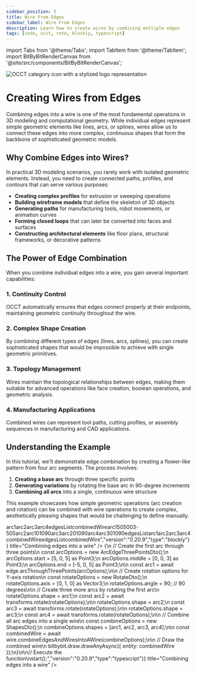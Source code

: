 ```yaml
---
sidebar_position: 5
title: Wire From Edges
sidebar_label: Wire From Edges
description: Learn how to create wires by combining multiple edges
tags: [code, occt, rete, blockly, typescript]
---
```


import Tabs from '@theme/Tabs';
import TabItem from '@theme/TabItem';
import BitByBitRenderCanvas from '@site/src/components/BitByBitRenderCanvas';

<img 
  class="category-icon-small" 
  src="https://s.bitbybit.dev/assets/icons/white/occt-icon.svg" 
  alt="OCCT category icon with a stylized logo representation" 
  title="OCCT category icon" />

# Creating Wires from Edges

Combining edges into a wire is one of the most fundamental operations in 3D modeling and computational geometry. While individual edges represent simple geometric elements like lines, arcs, or splines, wires allow us to connect these edges into more complex, continuous shapes that form the backbone of sophisticated geometric models.

## Why Combine Edges into Wires?

In practical 3D modeling scenarios, you rarely work with isolated geometric elements. Instead, you need to create connected paths, profiles, and contours that can serve various purposes:

- **Creating complex profiles** for extrusion or sweeping operations
- **Building wireframe models** that define the skeleton of 3D objects
- **Generating paths** for manufacturing tools, robot movements, or animation curves
- **Forming closed loops** that can later be converted into faces and surfaces
- **Constructing architectural elements** like floor plans, structural frameworks, or decorative patterns

## The Power of Edge Combination

When you combine individual edges into a wire, you gain several important capabilities:

### 1. **Continuity Control**
OCCT automatically ensures that edges connect properly at their endpoints, maintaining geometric continuity throughout the wire.

### 2. **Complex Shape Creation**
By combining different types of edges (lines, arcs, splines), you can create sophisticated shapes that would be impossible to achieve with single geometric primitives.

### 3. **Topology Management**
Wires maintain the topological relationships between edges, making them suitable for advanced operations like face creation, boolean operations, and geometric analysis.

### 4. **Manufacturing Applications**
Combined wires can represent tool paths, cutting profiles, or assembly sequences in manufacturing and CAD applications.

## Understanding the Example

In this tutorial, we'll demonstrate edge combination by creating a flower-like pattern from four arc segments. The process involves:

1. **Creating a base arc** through three specific points
2. **Generating variations** by rotating the base arc in 90-degree increments
3. **Combining all arcs** into a single, continuous wire structure

This example showcases how simple geometric operations (arc creation and rotation) can be combined with wire operations to create complex, aesthetically pleasing shapes that would be challenging to define manually.

<Tabs groupId="combine-edges-into-wire">
<TabItem value="rete" label="Rete">
    <BitByBitRenderCanvas
    requireManualStart={true}
    script={{"script":"{\"id\":\"rete-v2-json\",\"nodes\":{\"d3eae5ce6dc65c7d\":{\"id\":\"d3eae5ce6dc65c7d\",\"name\":\"bitbybit.occt.shapes.edge.arcThroughThreePoints\",\"customName\":\"arc through three points\",\"async\":true,\"drawable\":true,\"data\":{\"genericNodeData\":{\"hide\":true,\"oneOnOne\":false,\"flatten\":0,\"forceExecution\":false},\"start\":[0,0,0],\"middle\":[0,1,0],\"end\":[0,0,1]},\"inputs\":{\"start\":{\"connections\":[{\"node\":\"b0c0c10ad0f0b376\",\"output\":\"result\",\"data\":{}}]},\"middle\":{\"connections\":[{\"node\":\"b0f0ab88ce56530b\",\"output\":\"result\",\"data\":{}}]},\"end\":{\"connections\":[{\"node\":\"eb556be1eebab3e1\",\"output\":\"result\",\"data\":{}}]}},\"position\":[534.1448402109038,379.3579836100596]},\"b0c0c10ad0f0b376\":{\"id\":\"b0c0c10ad0f0b376\",\"name\":\"bitbybit.vector.vectorXYZ\",\"customName\":\"vector xyz\",\"async\":false,\"drawable\":true,\"data\":{\"genericNodeData\":{\"hide\":true,\"oneOnOne\":false,\"flatten\":0,\"forceExecution\":false},\"x\":5,\"y\":0,\"z\":5},\"inputs\":{},\"position\":[94.57403303556532,90.44351868458702]},\"b0f0ab88ce56530b\":{\"id\":\"b0f0ab88ce56530b\",\"name\":\"bitbybit.vector.vectorXYZ\",\"customName\":\"vector xyz\",\"async\":false,\"drawable\":true,\"data\":{\"genericNodeData\":{\"hide\":true,\"oneOnOne\":false,\"flatten\":0,\"forceExecution\":false},\"x\":0,\"y\":0,\"z\":3},\"inputs\":{},\"position\":[89.45148079042713,428.0205711278293]},\"eb556be1eebab3e1\":{\"id\":\"eb556be1eebab3e1\",\"name\":\"bitbybit.vector.vectorXYZ\",\"customName\":\"vector xyz\",\"async\":false,\"drawable\":true,\"data\":{\"genericNodeData\":{\"hide\":true,\"oneOnOne\":false,\"flatten\":0,\"forceExecution\":false},\"x\":-5,\"y\":0,\"z\":5},\"inputs\":{},\"position\":[96.3359847306213,789.091745319537]},\"813ef50a24796266\":{\"id\":\"813ef50a24796266\",\"name\":\"bitbybit.occt.transforms.rotate\",\"customName\":\"rotate\",\"async\":true,\"drawable\":true,\"data\":{\"genericNodeData\":{\"hide\":true,\"oneOnOne\":false,\"flatten\":0,\"forceExecution\":false},\"axis\":[0,0,1],\"angle\":90},\"inputs\":{\"shape\":{\"connections\":[{\"node\":\"d3eae5ce6dc65c7d\",\"output\":\"result\",\"data\":{}}]},\"axis\":{\"connections\":[{\"node\":\"639ad3b9d7d8fb96\",\"output\":\"result\",\"data\":{}}]}},\"position\":[979.2191844359841,528.0582678468946]},\"639ad3b9d7d8fb96\":{\"id\":\"639ad3b9d7d8fb96\",\"name\":\"bitbybit.vector.vectorXYZ\",\"customName\":\"vector xyz\",\"async\":false,\"drawable\":true,\"data\":{\"genericNodeData\":{\"hide\":true,\"oneOnOne\":false,\"flatten\":0,\"forceExecution\":false},\"x\":0,\"y\":1,\"z\":0},\"inputs\":{},\"position\":[544.652073196799,1052.9517323029297]},\"83256d1d59d91e85\":{\"id\":\"83256d1d59d91e85\",\"name\":\"bitbybit.occt.transforms.rotate\",\"customName\":\"rotate\",\"async\":true,\"drawable\":true,\"data\":{\"genericNodeData\":{\"hide\":true,\"oneOnOne\":false,\"flatten\":0,\"forceExecution\":false},\"axis\":[0,0,1],\"angle\":90},\"inputs\":{\"shape\":{\"connections\":[{\"node\":\"813ef50a24796266\",\"output\":\"result\",\"data\":{}}]},\"axis\":{\"connections\":[{\"node\":\"639ad3b9d7d8fb96\",\"output\":\"result\",\"data\":{}}]}},\"position\":[1396.0370000621306,710.2873028136673]},\"46a4c9a430a67a38\":{\"id\":\"46a4c9a430a67a38\",\"name\":\"bitbybit.occt.transforms.rotate\",\"customName\":\"rotate\",\"async\":true,\"drawable\":true,\"data\":{\"genericNodeData\":{\"hide\":true,\"oneOnOne\":false,\"flatten\":0,\"forceExecution\":false},\"axis\":[0,0,1],\"angle\":90},\"inputs\":{\"shape\":{\"connections\":[{\"node\":\"83256d1d59d91e85\",\"output\":\"result\",\"data\":{}}]},\"axis\":{\"connections\":[{\"node\":\"639ad3b9d7d8fb96\",\"output\":\"result\",\"data\":{}}]}},\"position\":[1779.8751584275665,993.0350632431747]},\"d9118ec2955d5d74\":{\"id\":\"d9118ec2955d5d74\",\"name\":\"bitbybit.lists.createList\",\"customName\":\"create list\",\"data\":{},\"inputs\":{\"listElements\":{\"connections\":[{\"node\":\"d3eae5ce6dc65c7d\",\"output\":\"result\",\"data\":{}},{\"node\":\"813ef50a24796266\",\"output\":\"result\",\"data\":{}},{\"node\":\"83256d1d59d91e85\",\"output\":\"result\",\"data\":{}},{\"node\":\"46a4c9a430a67a38\",\"output\":\"result\",\"data\":{}}]}},\"position\":[2251.1631148261968,392.62231116107625]},\"4aa103865a33f040\":{\"id\":\"4aa103865a33f040\",\"name\":\"bitbybit.occt.shapes.wire.combineEdgesAndWiresIntoAWire\",\"customName\":\"combine edges and wires into a wire\",\"async\":true,\"drawable\":true,\"data\":{\"genericNodeData\":{\"hide\":false,\"oneOnOne\":false,\"flatten\":0,\"forceExecution\":false}},\"inputs\":{\"shapes\":{\"connections\":[{\"node\":\"d9118ec2955d5d74\",\"output\":\"list\",\"data\":{}}]}},\"position\":[2635.0126636293408,351.4568381003743]}}}","version":"0.20.9","type":"rete"}}
    title="Combining edges into a wire"
    />
</TabItem>
<TabItem value="blockly" label="Blockly">
  <BitByBitRenderCanvas
    requireManualStart={true}
    script={{"script":"<xml xmlns=\"https://developers.google.com/blockly/xml\"><variables><variable id=\"arc1\">arc1</variable><variable id=\"arc2\">arc2</variable><variable id=\"arc3\">arc3</variable><variable id=\"arc4\">arc4</variable><variable id=\"edgesList\">edgesList</variable><variable id=\"combinedWire\">combinedWire</variable></variables><block type=\"variables_set\" id=\"create_arc1\" x=\"50\" y=\"50\"><field name=\"VAR\" id=\"arc1\">arc1</field><value name=\"VALUE\"><block type=\"bitbybit.occt.shapes.edge.arcThroughThreePoints\" id=\"arc_through_three_points\"><value name=\"Start\"><block type=\"bitbybit.point.pointXYZ\" id=\"arc_start\"><value name=\"X\"><block type=\"math_number\" id=\"start_x\"><field name=\"NUM\">5</field></block></value><value name=\"Y\"><block type=\"math_number\" id=\"start_y\"><field name=\"NUM\">0</field></block></value><value name=\"Z\"><block type=\"math_number\" id=\"start_z\"><field name=\"NUM\">5</field></block></value></block></value><value name=\"Middle\"><block type=\"bitbybit.point.pointXYZ\" id=\"arc_middle\"><value name=\"X\"><block type=\"math_number\" id=\"middle_x\"><field name=\"NUM\">0</field></block></value><value name=\"Y\"><block type=\"math_number\" id=\"middle_y\"><field name=\"NUM\">0</field></block></value><value name=\"Z\"><block type=\"math_number\" id=\"middle_z\"><field name=\"NUM\">3</field></block></value></block></value><value name=\"End\"><block type=\"bitbybit.point.pointXYZ\" id=\"arc_end\"><value name=\"X\"><block type=\"math_number\" id=\"end_x\"><field name=\"NUM\">-5</field></block></value><value name=\"Y\"><block type=\"math_number\" id=\"end_y\"><field name=\"NUM\">0</field></block></value><value name=\"Z\"><block type=\"math_number\" id=\"end_z\"><field name=\"NUM\">5</field></block></value></block></value></block></value><next><block type=\"variables_set\" id=\"create_arc2\" x=\"50\" y=\"150\"><field name=\"VAR\" id=\"arc2\">arc2</field><value name=\"VALUE\"><block type=\"bitbybit.occt.transforms.rotate\" id=\"rotate_arc_90_1\"><value name=\"Shape\"><block type=\"variables_get\" id=\"get_arc1_for_rotate\"><field name=\"VAR\" id=\"arc1\">arc1</field></block></value><value name=\"Axis\"><block type=\"bitbybit.vector.vectorXYZ\" id=\"rotation_axis_1\"><value name=\"X\"><block type=\"math_number\" id=\"axis_x_1\"><field name=\"NUM\">0</field></block></value><value name=\"Y\"><block type=\"math_number\" id=\"axis_y_1\"><field name=\"NUM\">1</field></block></value><value name=\"Z\"><block type=\"math_number\" id=\"axis_z_1\"><field name=\"NUM\">0</field></block></value></block></value><value name=\"Angle\"><block type=\"math_number\" id=\"rotation_angle_1\"><field name=\"NUM\">90</field></block></value></block></value><next><block type=\"variables_set\" id=\"create_arc3\" x=\"50\" y=\"250\"><field name=\"VAR\" id=\"arc3\">arc3</field><value name=\"VALUE\"><block type=\"bitbybit.occt.transforms.rotate\" id=\"rotate_arc_90_2\"><value name=\"Shape\"><block type=\"variables_get\" id=\"get_arc2_for_rotate\"><field name=\"VAR\" id=\"arc2\">arc2</field></block></value><value name=\"Axis\"><block type=\"bitbybit.vector.vectorXYZ\" id=\"rotation_axis_2\"><value name=\"X\"><block type=\"math_number\" id=\"axis_x_2\"><field name=\"NUM\">0</field></block></value><value name=\"Y\"><block type=\"math_number\" id=\"axis_y_2\"><field name=\"NUM\">1</field></block></value><value name=\"Z\"><block type=\"math_number\" id=\"axis_z_2\"><field name=\"NUM\">0</field></block></value></block></value><value name=\"Angle\"><block type=\"math_number\" id=\"rotation_angle_2\"><field name=\"NUM\">90</field></block></value></block></value><next><block type=\"variables_set\" id=\"create_arc4\" x=\"50\" y=\"350\"><field name=\"VAR\" id=\"arc4\">arc4</field><value name=\"VALUE\"><block type=\"bitbybit.occt.transforms.rotate\" id=\"rotate_arc_90_3\"><value name=\"Shape\"><block type=\"variables_get\" id=\"get_arc3_for_rotate\"><field name=\"VAR\" id=\"arc3\">arc3</field></block></value><value name=\"Axis\"><block type=\"bitbybit.vector.vectorXYZ\" id=\"rotation_axis_3\"><value name=\"X\"><block type=\"math_number\" id=\"axis_x_3\"><field name=\"NUM\">0</field></block></value><value name=\"Y\"><block type=\"math_number\" id=\"axis_y_3\"><field name=\"NUM\">1</field></block></value><value name=\"Z\"><block type=\"math_number\" id=\"axis_z_3\"><field name=\"NUM\">0</field></block></value></block></value><value name=\"Angle\"><block type=\"math_number\" id=\"rotation_angle_3\"><field name=\"NUM\">90</field></block></value></block></value><next><block type=\"variables_set\" id=\"create_edges_list\" x=\"50\" y=\"450\"><field name=\"VAR\" id=\"edgesList\">edgesList</field><value name=\"VALUE\"><block type=\"lists_create_with\" id=\"create_list_with_arcs\"><mutation items=\"4\"></mutation><value name=\"ADD0\"><block type=\"variables_get\" id=\"get_arc1_for_list\"><field name=\"VAR\" id=\"arc1\">arc1</field></block></value><value name=\"ADD1\"><block type=\"variables_get\" id=\"get_arc2_for_list\"><field name=\"VAR\" id=\"arc2\">arc2</field></block></value><value name=\"ADD2\"><block type=\"variables_get\" id=\"get_arc3_for_list\"><field name=\"VAR\" id=\"arc3\">arc3</field></block></value><value name=\"ADD3\"><block type=\"variables_get\" id=\"get_arc4_for_list\"><field name=\"VAR\" id=\"arc4\">arc4</field></block></value></block></value><next><block type=\"variables_set\" id=\"combine_edges_into_wire\" x=\"50\" y=\"550\"><field name=\"VAR\" id=\"combinedWire\">combinedWire</field><value name=\"VALUE\"><block type=\"bitbybit.occt.shapes.wire.combineEdgesAndWiresIntoAWire\" id=\"combine_edges_wire\"><value name=\"Shapes\"><block type=\"variables_get\" id=\"get_edges_list\"><field name=\"VAR\" id=\"edgesList\">edgesList</field></block></value></block></value><next><block type=\"bitbybit.draw.drawAnyAsyncNoReturn\" id=\"draw_combined_wire\" x=\"50\" y=\"650\"><value name=\"Entity\"><block type=\"variables_get\" id=\"get_combined_wire\"><field name=\"VAR\" id=\"combinedWire\">combinedWire</field></block></value></block></next></block></next></block></next></block></next></block></next></block></next></block></xml>","version":"0.20.9","type":"blockly"}}
    title="Combining edges into a wire"
    />
</TabItem>
<TabItem value="typescript" label="TypeScript">
<BitByBitRenderCanvas
    requireManualStart={true}
    script={{"script":"// Import required DTOs and types for edge and wire creation\nconst { ArcEdgeThreePointsDto, RotateDto, ShapesDto } = Bit.Inputs.OCCT;\ntype Point3 = Bit.Inputs.Base.Point3;\ntype Vector3 = Bit.Inputs.Base.Vector3;\ntype TopoDSShapePointer = Bit.Inputs.OCCT.TopoDSShapePointer;\ntype TopoDSEdgePointer = Bit.Inputs.OCCT.TopoDSEdgePointer;\n\n// Get access to OCCT edge, wire, and transform functions\nconst { edge, wire } = bitbybit.occt.shapes;\nconst { transforms } = bitbybit.occt;\n\n// Define the main function to create a wire from multiple edges\nconst start = async () => {\n    // Create the first arc through three points\n    const arcOptions = new ArcEdgeThreePointsDto();\n    arcOptions.start = [5, 0, 5] as Point3;\n    arcOptions.middle = [0, 0, 3] as Point3;\n    arcOptions.end = [-5, 0, 5] as Point3;\n\n    const arc1 = await edge.arcThroughThreePoints(arcOptions);\n\n    // Create rotation options for Y-axis rotation\n    const rotateOptions = new RotateDto<TopoDSShapePointer>();\n    rotateOptions.axis = [0, 1, 0] as Vector3;\n    rotateOptions.angle = 90; // 90 degrees\n\n    // Create three more arcs by rotating the first arc\n    rotateOptions.shape = arc1;\n    const arc2 = await transforms.rotate(rotateOptions);\n\n    rotateOptions.shape = arc2;\n    const arc3 = await transforms.rotate(rotateOptions);\n\n    rotateOptions.shape = arc3;\n    const arc4 = await transforms.rotate(rotateOptions);\n\n    // Combine all arc edges into a single wire\n    const combineOptions = new ShapesDto<TopoDSEdgePointer>();\n    combineOptions.shapes = [arc1, arc2, arc3, arc4];\n\n    const combinedWire = await wire.combineEdgesAndWiresIntoAWire(combineOptions);\n\n    // Draw the combined wire\n    bitbybit.draw.drawAnyAsync({ entity: combinedWire });\n}\n\n// Execute the function\nstart();","version":"0.20.9","type":"typescript"}}
    title="Combining edges into a wire"
    />
</TabItem>
</Tabs>
